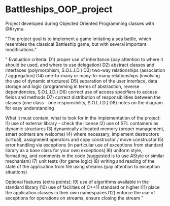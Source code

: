 # Battleships_OOP_project

Project developed during Objected Oriented Programming classes with @Krymu. 

"The project goal is to implement a game imitating a sea battle, 
which resembles the classical Battleship game, but with several important modifications."

"
Evaluation criteria:
D1) proper use of inheritance (pay attention to where it should be used, and where to use delegation)
D2) abstract classes and interfaces (polymorphism, S.O.L.I.D.)
D3) two-way relationships (association / aggregation)
D4) one-to-many or many-to-many relationships (involving the use of dynamic structures)
D5) separation of the user interface, data storage and logic (programming in terms of abstraction, reverse dependencies, S.O.L.I.D.)
D6) correct use of access specifiers to access fields and methods
D7) correct distribution of responsibilities between the classes (one class - one responsibility, S.O.L.I.D.)
D8) notes on the diagram for easy understanding

What it must contain, what to look for in the implementation of the project:
I1) use of external library - check the license
I2) use of STL containers as dynamic structures
I3) dynamically allocated memory (proper management, smart pointers are welcome)
I4) where necessary, implement destructors (virtual), assignment operators and copy constructor / move constructor
I5) error handling via exceptions (in particular use of exceptions from standard library as a base class for your own exceptions)
I6) uniform style, formatting, and comments in the code (suggested is to use AStyle or similar mechanism)
I7) unit tests (for game logic)
I8) writing and reading of the state of the application from file using streams (pay attention to exception situations)

Optional features (extra points):
I9) use of algorithms available in the standard library
I10) use of facilities of C++11 standard or higher
I11) place the application classes in their own namespaces
I12) enforce the use of exceptions for operations on streams, ensure closing the stream
"
